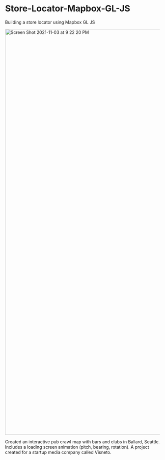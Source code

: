 # Store-Locator-Mapbox-GL-JS
Building a store locator using Mapbox GL JS

<img width="1321" alt="Screen Shot 2021-11-03 at 9 22 20 PM" src="https://user-images.githubusercontent.com/75241036/140257623-61f4b841-751b-4dd1-b2dd-2353dd243000.png">

Created an interactive pub crawl map with bars and clubs in Ballard, Seattle. Includes a loading screen animation (pitch, bearing, rotation). A project created for a startup media company called Visneto.

